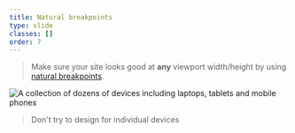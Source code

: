 ```yaml
---
title: Natural breakpoints
type: slide
classes: []
order: 7
---
```


> Make sure your site looks good at **any** viewport width/height by using [natural breakpoints](https://stackoverflow.com/questions/6370690/media-queries-how-to-target-desktop-tablet-and-mobile/20350990#20350990).

![A collection of dozens of devices including laptops, tablets and mobile phones](./images/devices.jpg)

> Don't try to design for individual devices